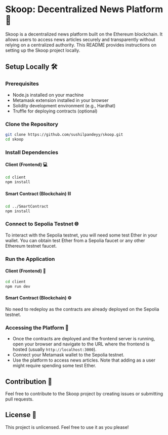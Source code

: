 # Skoop: Decentralized News Platform 📰

Skoop is a decentralized news platform built on the Ethereum blockchain. It allows users to access news articles securely and transparently without relying on a centralized authority. This README provides instructions on setting up the Skoop project locally.

## Setup Locally 🛠️

### Prerequisites
- Node.js installed on your machine
- Metamask extension installed in your browser
- Solidity development environment (e.g., Hardhat)
- Truffle for deploying contracts (optional)

### Clone the Repository
```bash
git clone https://github.com/sushilpandeyy/skoop.git
cd skoop
```

### Install Dependencies

#### Client (Frontend) 💻
```bash
cd client
npm install
```

#### Smart Contract (Blockchain) ⛓️
```bash
cd ../SmartContract
npm install
```

### Connect to Sepolia Testnet 🌐

To interact with the Sepolia testnet, you will need some test Ether in your wallet. You can obtain test Ether from a Sepolia faucet or any other Ethereum testnet faucet.

### Run the Application

#### Client (Frontend) 💼
```bash
cd client
npm run dev
```

#### Smart Contract (Blockchain) ⚙️
No need to redeploy as the contracts are already deployed on the Sepolia testnet.

### Accessing the Platform 🚀

- Once the contracts are deployed and the frontend server is running, open your browser and navigate to the URL where the frontend is hosted (usually `http://localhost:3000`).
- Connect your Metamask wallet to the Sepolia testnet.
- Use the platform to access news articles. Note that adding as a user might require spending some test Ether.

## Contribution 🤝

Feel free to contribute to the Skoop project by creating issues or submitting pull requests.

## License 📝

This project is unlicensed. Feel free to use it as you please!

